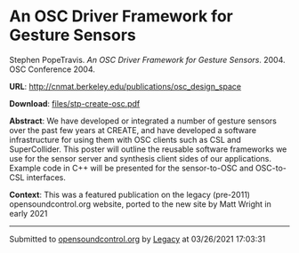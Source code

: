 # An OSC Driver Framework for Gesture Sensors

Stephen PopeTravis. *An OSC Driver Framework for Gesture Sensors*. 2004.  OSC Conference 2004. 

**URL**: <http://cnmat.berkeley.edu/publications/osc_design_space>

**Download**: [files/stp-create-osc.pdf](../files/stp-create-osc.pdf)

**Abstract**: We have developed or integrated a number of gesture sensors over the past few years at CREATE, and have developed a software infrastructure for using them with OSC clients such as CSL and SuperCollider. This poster will outline the reusable software frameworks we use for the sensor server and synthesis client sides of our applications. Example code in C++ will be presented for the sensor-to-OSC and OSC-to-CSL interfaces.

**Context**: This was a featured publication on the legacy (pre-2011) opensoundcontrol.org website, ported to the new site by Matt Wright in early 2021

---
Submitted to [opensoundcontrol.org](https://opensoundcontrol.org) by [Legacy](https://web.archive.org) at 03/26/2021 17:03:31
